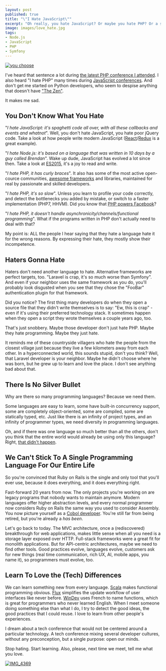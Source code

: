 ```yaml
---
layout: post
published: true
title: "\"I Hate JavaScript\""
excerpt: "Oh really, you hate JavaScript? Or maybe you hate PHP? Or a specific framework for a specific language. Let me challenge that hate. Or better, let me talk about love instead."
image: images/love_hate.jpg
tags:
- Node.js
- JavaScript
- PHP
- Symfony
---
```


<a data-flickr-embed="true"  href="https://www.flickr.com/photos/procsilas/131462019" title="you choose"><img src="https://farm1.staticflickr.com/48/131462019_36bb4ce0c0_b.jpg" class="medium" alt="you choose"></a><script async src="//embedr.flickr.com/assets/client-code.js" charset="utf-8"></script>

I've heard that sentence a lot during [the latest PHP conference I attended](http://pariscon2015.symfony.com). I also heard "I hate PHP" many times during [JavaScript conferences](http://www.dotjs.io). And don't get me started on Python developers, who seem to despise anything that doesn't have ["The Zen"](https://www.python.org/dev/peps/pep-0020/).

It makes me sad.

## You Don't Know What You Hate

"_I hate JavaScript: it's spaghetti code all over, with all these callbacks and events and whatnot_". Well, you don't hate JavaScript, you hate poor jQuery code. Take a look at how people write modern JavaScript ([React](https://facebook.github.io/react/)/[Redux](http://redux.js.org/) is a great example).

"_I hate Node.js: it's based on a language that was written in 10 days by a guy called Brendan_". Wake up dude, JavaScript has evolved a lot since then. Take a look at [ES2015](https://babeljs.io/docs/learn-es2015/), it's a joy to read and write.

"_I hate PHP, it has curly braces_". It also has some of the most active open-cource communities, [awesome frameworks](http://symfony.com) and libraries, maintained for real by passionate and skilled developers.

"_I hate PHP, it's so slow_". Unless you learn to profile your code correctly, and detect the bottlenecks you added by mistake, or switch to a faster implementation (PHP7, HHVM). Did you know that [PHP powers Facebook](https://www.facebook.com/notes/facebook-engineering/speeding-up-php-based-development-with-hiphop-vm/10151170460698920)?

"_I hate PHP, it doesn't handle asynchronicity/channels/functional programming_". What if the programs written in PHP don't actually need to deal with that?

My point is: ALL the people I hear saying that they hate a language hate it for the wrong reasons. By expressing their hate, they mostly show their incompetence.

## Haters Gonna Hate

Haters don't need another language to hate. Alternative frameworks are perfect targets, too. "Laravel is crap, it's so much worse than Symfony". And even if your neighbor uses the same framework as you do, you'll probably look disgusted when you see that they chose the "FooBar" authentication plugin for that framework.

Did you notice? The first thing many developers do when they open a source file that they didn't write themselves is to say: "Ew, this is crap" - even if it's using their preferred technology stack. It sometimes happen when they open a script they wrote themselves a couple years ago, too.

That's just snobbery. Maybe those developer don't just hate PHP. Maybe they hate programming. Maybe they just hate.

It reminds me of these countryside villagers who hate the people from the closest village just because they live a few kilometers away from each other. In a hyperconnected world, this sounds stupid, don't you think? Well, that Laravel developer is your neighbor. Maybe he didn't choose where he was born, but he grew up to learn and love the place. I don't see anything bad about that.

## There Is No Silver Bullet

Why are there so many programming languages? Because we need them.

Some languages are easy to learn, some have built-in concurrency support, some are completely object-oriented, some are compiled, some are statically typed, etc. Just like there is an infinity of project types, and an infinity of programmer types, we need diversity in programming languages.

Oh, and if there was one language so much better than all the others, don't you think that the entire world would already be using only this language? Right, [that didn't happen](https://en.wikipedia.org/wiki/Comparison_of_programming_languages).

## We Can't Stick To A Single Programming Language For Our Entire Life

So you're convinced that Ruby on Rails is the single and only tool that you'll ever use, because it does everything, and it does everything right.

Fast-forward 20 years from now. The only projects you're working on are legacy programs that nobody wants to maintain anymore. Modern languages offer higher abstraction levels, and every normal programmer now considers Ruby on Rails the same way you used to consider Assembly. You now picture yourself as a [Cobol developer](https://www.google.com/search?q=cobol+developer&tbm=isch). You're still far from being retired, but you're already a _has been_.

Let's go back to today. The MVC architecture, once a (rediscovered) breakthrough for web applications, makes little sense when all you need is a storage layer exposed over HTTP. Full-stack frameworks were a great fit for monolith applications. But for API-centric architectures, maybe we need to find other tools. Good practices evolve, languages evolve, customers ask for new things (real time communication, rich UX, AI, mobile apps, you name it), so programmers must evolve, too.

## Learn To Love the (Tech) Differences

We can learn something new from every language. [Scala](http://www.scala-lang.org/) makes functional programming obvious. [Flux](https://facebook.github.io/flux/) simplifies the update workflow of user interfaces like never before. [WinDev](http://www.pcsoft.fr/windev/) uses French to name functions, which is great for programmers who never learned English. When I meet someone doing something else than what I do, I try to detect the good ideas, the good practices that I could reuse. I love to learn from other people's experiences.

I dream about a tech conference that would not be centered around a particular technology. A tech conference mixing several developer cultures, without any preconception, but a single purpose: open our minds.

Stop hating. Start learning. Also, please, next time we meet, tell me what you love.

<a data-flickr-embed="true"  href="https://www.flickr.com/photos/75626794@N02/22613180594/in/pool-forumphp2015/" title="IMG_4369"><img src="https://farm1.staticflickr.com/567/22613180594_ee70f89b7c_b.jpg" class="medium" alt="IMG_4369"></a><script async src="//embedr.flickr.com/assets/client-code.js" charset="utf-8"></script>
